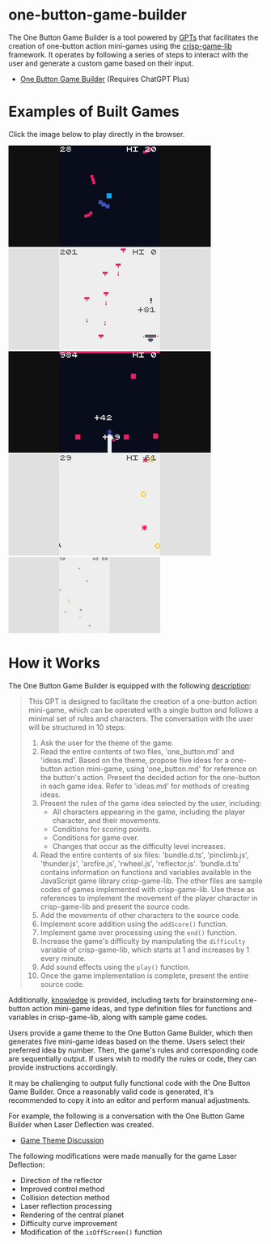 # one-button-game-builder

The One Button Game Builder is a tool powered by [GPTs](https://openai.com/blog/introducing-gpts) that facilitates the creation of one-button action mini-games using the [crisp-game-lib](https://github.com/abagames/crisp-game-lib) framework. It operates by following a series of steps to interact with the user and generate a custom game based on their input.

- [One Button Game Builder](https://chat.openai.com/g/g-cpVkJ5jXz-one-button-game-builder) (Requires ChatGPT Plus)

# Examples of Built Games

Click the image below to play directly in the browser.

[![laserdeflection screenshot](./docs/laserdeflection/screenshot.gif)](https://abagames.github.io/one-button-game-builder/?laserdeflection)
[![laststand screenshot](./docs/laststand/screenshot.gif)](https://abagames.github.io/one-button-game-builder/?laststand)
[![towerclimb screenshot](./docs/towerclimb/screenshot.gif)](https://abagames.github.io/one-button-game-builder/?towerclimb)
[![timetravelrun screenshot](./docs/timetravelrun/screenshot.gif)](https://abagames.github.io/one-button-game-builder/?timetravelrun)
[![bubblebounce screenshot](./docs/bubblebounce/screenshot.gif)](https://abagames.github.io/one-button-game-builder/?bubblebounce)

# How it Works

The One Button Game Builder is equipped with the following [description](./description.txt):

> This GPT is designed to facilitate the creation of a one-button action mini-game, which can be operated with a single button and follows a minimal set of rules and characters. The conversation with the user will be structured in 10 steps:
>
> 1. Ask the user for the theme of the game.
> 2. Read the entire contents of two files, 'one_button.md' and 'ideas.md'. Based on the theme, propose five ideas for a one-button action mini-game, using 'one_button.md' for reference on the button's action. Present the decided action for the one-button in each game idea. Refer to 'ideas.md' for methods of creating ideas.
> 3. Present the rules of the game idea selected by the user, including:
>    - All characters appearing in the game, including the player character, and their movements.
>    - Conditions for scoring points.
>    - Conditions for game over.
>    - Changes that occur as the difficulty level increases.
> 4. Read the entire contents of six files: 'bundle.d.ts', 'pinclimb.js', 'thunder.js', 'arcfire.js', 'rwheel.js', 'reflector.js'. 'bundle.d.ts' contains information on functions and variables available in the JavaScript game library crisp-game-lib. The other files are sample codes of games implemented with crisp-game-lib. Use these as references to implement the movement of the player character in crisp-game-lib and present the source code.
> 5. Add the movements of other characters to the source code.
> 6. Implement score addition using the `addScore()` function.
> 7. Implement game over processing using the `end()` function.
> 8. Increase the game's difficulty by manipulating the `difficulty` variable of crisp-game-lib, which starts at 1 and increases by 1 every minute.
> 9. Add sound effects using the `play()` function.
> 10. Once the game implementation is complete, present the entire source code.

Additionally, [knowledge](./knowledge/) is provided, including texts for brainstorming one-button action mini-game ideas, and type definition files for functions and variables in crisp-game-lib, along with sample game codes.

Users provide a game theme to the One Button Game Builder, which then generates five mini-game ideas based on the theme. Users select their preferred idea by number. Then, the game's rules and corresponding code are sequentially output. If users wish to modify the rules or code, they can provide instructions accordingly.

It may be challenging to output fully functional code with the One Button Game Builder. Once a reasonably valid code is generated, it's recommended to copy it into an editor and perform manual adjustments.

For example, the following is a conversation with the One Button Game Builder when Laser Deflection was created.

- [Game Theme Discussion](https://chat.openai.com/share/632fb7ad-d5f9-4d62-8bc8-87169e9ce034)

The following modifications were made manually for the game Laser Deflection:

- Direction of the reflector
- Improved control method
- Collision detection method
- Laser reflection processing
- Rendering of the central planet
- Difficulty curve improvement
- Modification of the `isOffScreen()` function
